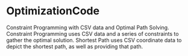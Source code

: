 # OptimizationCode
Constraint Programming with CSV data and Optimal Path Solving.
Constraint Programming uses CSV data and a series of constraints to gather the optimal solution.
Shortest Path uses CSV coordinate data to depict the shortest path, as well as providing that path.
